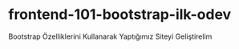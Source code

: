 # frontend-101-bootstrap-ilk-odev
Bootstrap Özelliklerini Kullanarak Yaptığımız Siteyi Geliştirelim
